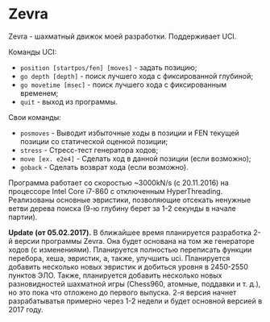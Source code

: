 # Zevra
Zevra - шахматный движок моей разработки. Поддерживает UCI.  

Команды UCI:
+ `position [startpos/fen] [moves]` - задать позицию;
+ `go depth [depth]` - поиск лучшего хода с фиксированной глубиной;
+ `go movetime [msec]` - поиск лучшего хода с фиксированным временем;
+ `quit` - выход из программы.

Свои команды:
+ `posmoves` - Выводит избыточные ходы в позиции и FEN текущей позиции со статической оценкой позиции;
+ `stress` - Стресс-тест генератора ходов;
+ `move [ex. e2e4]` - Сделать ход в данной позиции (если возможно);
+ `goback` - Сделать возврат хода (если возможно).

Программа работает со скоростью ~3000kN/s (с 20.11.2016) на процессоре Intel Core i7-860 с отключенным HyperThreading. Реализованы основные эвристики, позволяющие отсекать ненужные ветви дерева поиска (9-ю глубину берет за 1-2 секунды в начале партии).

**Update (от 05.02.2017).** В ближайшее время планируется разработка 2-й версии программы Zevra. Она будет основана на том же генераторе ходов (с изменениями). Планируется полностью переписать функции перебора, хеша, эвристик, а, также, улучшить uci. Планируется добавить несколько новых эвристик и добиться уровня в 2450-2550 пунктов ЭЛО. Также, планируется добавить несколько новых разновидностей шахматной игры (Chess960, атомные, поддавки и т. д.), но это пока что отложено до первого выпуска. 2-я версия начнет разрабатыватья примерно через 1-2 недели и будет основной версией в 2017 году.
